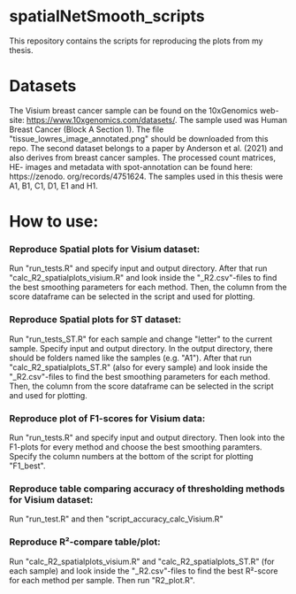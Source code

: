 spatialNetSmooth_scripts
=========
This repository contains the scripts for reproducing the plots from my thesis.
# Datasets
The Visium breast cancer sample can be found on the 10xGenomics web-
site: https://www.10xgenomics.com/datasets/. The sample used was Human Breast Cancer (Block A Section 1).
The file "tissue_lowres_image_annotated.png" should be downloaded from this repo.
The second dataset belongs to a paper by Anderson et al. (2021) and
also derives from breast cancer samples. The processed count matrices, HE-
images and metadata with spot-annotation can be found here: https://zenodo.
org/records/4751624. The samples used in this thesis were A1, B1, C1, D1,
E1 and H1.


# How to use:
### Reproduce Spatial plots for Visium dataset:
Run "run_tests.R" and specify input and output directory. After that run "calc_R2_spatialplots_visium.R" and look inside the "_R2.csv"-files to find the best smoothing parameters for each method. Then, the column from the score dataframe can be selected in the script and used for plotting.

### Reproduce Spatial plots for ST dataset: 
Run "run_tests_ST.R" for each sample and change "letter" to the current sample. Specify input and output directory. In the output directory, there should be folders named like the samples (e.g. "A1").
After that run "calc_R2_spatialplots_ST.R" (also for every sample) and look inside the "_R2.csv"-files to find the best smoothing parameters for each method. Then, the column from the score dataframe can be selected in the script and used for plotting.

### Reproduce plot of F1-scores for Visium data:
Run "run_tests.R" and specify input and output directory. Then look into the F1-plots for every method and choose the best smoothing paramters. Specify the column numbers at the bottom of the script for plotting "F1_best".

### Reproduce table comparing accuracy of thresholding methods for Visium dataset:
Run "run_test.R" and then "script_accuracy_calc_Visium.R"

### Reproduce R²-compare table/plot:
Run "calc_R2_spatialplots_visium.R" and "calc_R2_spatialplots_ST.R" (for each sample) and look inside the "_R2.csv"-files to find the best R²-score for each method per sample. Then run "R2_plot.R".
